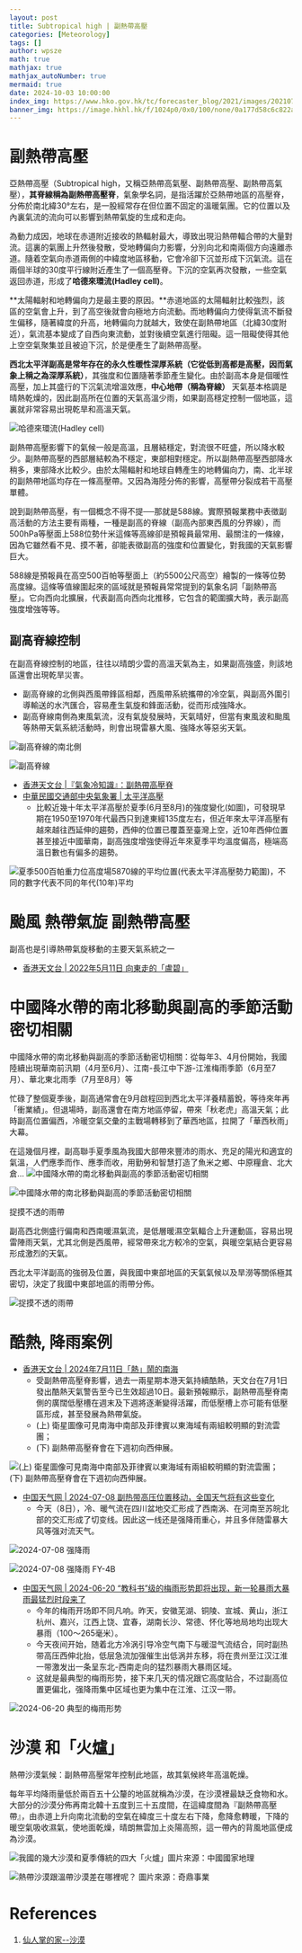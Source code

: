 ```yaml
---
layout: post
title: Subtropical high | 副熱帶高壓
categories: [Meteorology]
tags: []
author: wpsze
math: true
mathjax: true
mathjax_autoNumber: true
mermaid: true
date: 2024-10-03 10:00:00
index_img: https://www.hko.gov.hk/tc/forecaster_blog/2021/images/20210702_fig1.jpg
banner_img: https://image.hkhl.hk/f/1024p0/0x0/100/none/0a177d58c6c822ae2c61ab9823469d75/2024-07/potentail_TC_pic1_v2_2_.png
---
```


# 副熱帶高壓

亞熱帶高壓（Subtropical high，又稱亞熱帶高氣壓、副熱帶高壓、副熱帶高氣壓），**其脊線稱為副熱帶高壓脊**，氣象學名詞，是指活躍於亞熱帶地區的高壓脊，分佈於南北緯30°左右，是一股經常存在但位置不固定的溫暖氣團。它的位置以及內裏氣流的流向可以影響到熱帶氣旋的生成和走向。

為動力成因，地球在赤道附近接收的熱輻射最大，導致出現沿熱帶輻合帶的大量對流。這裏的氣團上升然後發散，受地轉偏向力影響，分別向北和南兩個方向遠離赤道。隨着空氣向赤道兩側的中緯度地區移動，它會冷卻下沉並形成下沉氣流。這在兩個半球的30度平行線附近產生了一個高壓脊。下沉的空氣再次發散，一些空氣返回赤道，形成了**哈德來環流(Hadley cell)**。

**太陽輻射和地轉偏向力是最主要的原因。**赤道地區的太陽輻射比較強烈，該區的空氣會上升，到了高空後就會向極地方向流動。而地轉偏向力使得氣流不斷發生偏移，隨著緯度的升高，地轉偏向力就越大，致使在副熱帶地區（北緯30度附近），氣流基本變成了自西向東流動，並對後續空氣進行阻礙。這一阻礙使得其他上空空氣聚集並且被迫下沉，於是便產生了副熱帶高壓。

**西北太平洋副高是常年存在的永久性暖性深厚系統（它從低到高都是高壓，因而氣象上稱之為深厚系統）**，其強度和位置隨著季節產生變化。由於副高本身是個暖性高壓，加上其盛行的下沉氣流增溫效應，**中心地帶（稱為脊線）** 天氣基本格調是晴熱乾燥的，因此副高所在位置的天氣高溫少雨，如果副高穩定控制一個地區，這裏就非常容易出現乾旱和高溫天氣。

![哈德來環流(Hadley cell)](https://upload.wikimedia.org/wikipedia/commons/2/21/%E5%A4%A7%E6%B0%A3%E7%92%B0%E6%B5%81.png)

副熱帶高壓影響下的氣候一般是高溫，且層結穩定，對流很不旺盛，所以降水較少。副熱帶高壓的西部層結較為不穩定，東部相對穩定。所以副熱帶高壓西部降水稍多，東部降水比較少。由於太陽輻射和地球自轉產生的地轉偏向力，南、北半球的副熱帶地區均存在一條高壓帶。又因為海陸分佈的影響，高壓帶分裂成若干高壓單體。

說到副熱帶高壓，有一個概念不得不提──那就是588線。實際預報業務中表徵副高活動的方法主要有兩種，一種是副高的脊線（副高內部東西風的分界線），而500hPa等壓面上588位勢什米這條等高線卻是預報員最常用、最關注的一條線，因為它雖然看不見、摸不著，卻能表徵副高的強度和位置變化，對我國的天氣影響巨大。

588線是預報員在高空500百帕等壓面上（約5500公尺高空）繪製的一條等位勢高度線。這條等值線圍起來的區域就是預報員常常提到的氣象名詞「副熱帶高壓」。它向西向北擴展，代表副高向西向北推移，它包含的範圍擴大時，表示副高強度增強等等。

## 副高脊線控制

在副高脊線控制的地區，往往以晴朗少雲的高溫天氣為主，如果副高強盛，則該地區還會出現乾旱災害。

- 副高脊線的北側與西風帶鋒區相鄰，西風帶系統攜帶的冷空氣，與副高外圍引導輸送的水汽匯合，容易產生氣旋和鋒面活動，從而形成強降水。
- 副高脊線南側為東風氣流，沒有氣旋發展時，天氣晴好，但當有東風波和颱風等熱帶天氣系統活動時，則會出現雷暴大風、強降水等惡劣天氣。

![副高脊線的南北側](https://i.imgur.com/WA9G4fo.png)

![副高脊線](https://i.imgur.com/qso2WKa.png)

- [香港天文台 |『氣象冷知識』：副熱帶高壓脊](https://www.hko.gov.hk/tc/whatsnew/d4_whatsnew_20160701.htm)
- [中華民國交通部中央氣象署 | 太平洋高壓](https://www.cwa.gov.tw/V8/C/C/Taiwan/taiwan_5_3.html)
  - 比較近幾十年太平洋高壓於夏季(6月至8月)的強度變化(如圖)，可發現早期在1950至1970年代最西只到達東經135度左右，但近年來太平洋高壓有越來越往西延伸的趨勢，西伸的位置已覆蓋至臺灣上空，近10年西伸位置甚至接近中國華南，副高強度增強使得近年來夏季平均溫度偏高，極端高溫日數也有偏多的趨勢。
  
![夏季500百帕重力位高度場5870線的平均位置(代表太平洋高壓勢力範圍)，不同的數字代表不同的年代(10年)平均](https://www.cwa.gov.tw/V8/C/K/Encyclopedia/climate/imgs/pacific_5_3_2.png)

# 颱風 熱帶氣旋 副熱帶高壓

副高也是引導熱帶氣旋移動的主要天氣系統之一

- [香港天文台 | 2022年5月11日 向東走的「盧碧」](https://www.hko.gov.hk/tc/%E5%A4%A9%E6%96%87%E5%8F%B0%E7%B6%B2%E8%AA%8C/106962/%E5%90%91%E6%9D%B1%E8%B5%B0%E7%9A%84%E3%80%8C%E7%9B%A7%E7%A2%A7%E3%80%8D)

# 中國降水帶的南北移動與副高的季節活動密切相關

中國降水帶的南北移動與副高的季節活動密切相關：從每年3、4月份開始，我國陸續出現華南前汛期（4月至6月）、江南-長江中下游-江淮梅雨季節（6月至7月）、華北東北雨季（7月至8月）等

忙碌了整個夏季後，副高通常會在9月啟程回到西北太平洋養精蓄銳，等待來年再「衝業績」。但退場時，副高還會在南方地區停留，帶來「秋老虎」高溫天氣；此時副高位置偏西，冷暖空氣交彙的主戰場轉移到了華西地區，拉開了「華西秋雨」大幕。

在這幾個月裡，副高聯手夏季風為我國大部帶來豐沛的雨水、充足的陽光和適宜的氣溫，人們應季而作、應季而收，用勤勞和智慧打造了魚米之鄉、中原糧倉、北大倉…
![中國降水帶的南北移動與副高的季節活動密切相關](https://i.imgur.com/EexaFHc.gif)

![中國降水帶的南北移動與副高的季節活動密切相關](https://i.imgur.com/stm6qRa.jpeg)

捉摸不透的雨帶

副高西北側盛行偏南和西南暖濕氣流，是低層暖濕空氣輻合上升運動區，容易出現雷陣雨天氣，尤其北側是西風帶，經常帶來北方較冷的空氣，與暖空氣結合更容易形成激烈的天氣。

西北太平洋副高的強弱及位置，與我國中東部地區的天氣氣候以及旱澇等關係極其密切，決定了我國中東部地區的雨帶分佈。

![捉摸不透的雨帶](https://i.imgur.com/wdGlty9.jpeg)

#  酷熱, 降雨案例
- [香港天文台 | 2024年7月11日「熱」鬧的南海](https://www.hko.gov.hk/tc/%E5%A4%A9%E6%B0%A3%E9%9A%A8%E7%AD%86/108835/%E3%80%8C%E7%86%B1%E3%80%8D%E9%AC%A7%E7%9A%84%E5%8D%97%E6%B5%B7)
  - 受副熱帶高壓脊影響，過去一兩星期本港天氣持續酷熱，天文台在7月1日發出酷熱天氣警告至今已生效超過10日。最新預報顯示，副熱帶高壓脊南側的廣闊低壓槽在週末及下週將逐漸變得活躍，而低壓槽上亦可能有低壓區形成，甚至發展為熱帶氣旋。
  - (上) 衛星圖像可見南海中南部及菲律賓以東海域有兩組較明顯的對流雲團；
  - (下) 副熱帶高壓脊會在下週初向西伸展。

![(上) 衛星圖像可見南海中南部及菲律賓以東海域有兩組較明顯的對流雲團；
(下) 副熱帶高壓脊會在下週初向西伸展。](https://www.hko.gov.hk/tc/forecaster_blog/images/potentail_TC_pic1_v2.png)

- [中国天气网 | 2024-07-08 副热带高压位置移动，全国天气将有这些变化](https://news.dayoo.com/society/202407/08/140000_54686673.htm)
  - 今天（8日），冷、暖气流在四川盆地交汇形成了西南涡、在河南至苏皖北部的交汇形成了切变线。因此这一线还是强降雨重心，并且多伴随雷暴大风等强对流天气。

![2024-07-08 强降雨](https://i.imgur.com/QYigRdk.jpeg)

![2024-07-08 强降雨 FY-4B](https://dayooimg.dayoo.com/Society/202407/08/54686673_bc0b3f49-404f-4fa6-b8b3-f7747104a1ae.gif)

- [中国天气网 | 2024-06-20 “教科书”级的梅雨形势即将出现，新一轮暴雨大暴雨最猛烈时段来了](https://news.weather.com.cn/2024/06/3787477.shtml)
  - 今年的梅雨开场即不同凡响。昨天，安徽芜湖、铜陵、宣城、黄山，浙江杭州、嘉兴，江西上饶、宜春，湖南长沙、常德、怀化等地局地均出现大暴雨（100～265毫米）。
  - 今天夜间开始，随着北方冷涡引导冷空气南下与暖湿气流结合，同时副热带高压西伸北抬，低层急流加强催生出低涡并东移，将在贵州至江汉江淮一带激发出一条呈东北-西南走向的猛烈暴雨大暴雨区域。
  - 这就是最典型的梅雨形势，接下来几天的情况跟它高度贴合，不过副高位置更偏北，强降雨集中区域也更为集中在江淮、江汉一带。

![2024-06-20 典型的梅雨形势](https://i.imgur.com/rTf08YT.jpeg)

# 沙漠 和「火爐」

熱帶沙漠氣候：副熱帶高壓常年控制此地區，故其氣候終年高溫乾燥。

每年平均降雨量低於兩百五十公釐的地區就稱為沙漠，在沙漠裡最缺乏食物和水。大部分的沙漠分佈再南北韓十五度到三十五度間，在這緯度間為『副熱帶高壓帶』，由赤道上升向南北流動的空氣在緯度三十度左右下降，愈降愈轉暖，下降的暖空氣吸收濕氣，使地面乾燥，晴朗無雲加上炎陽高照，這一帶內的背風地區便成為沙漠。

![我國的幾大沙漠和夏季傳統的四大「火爐」圖片來源：中國國家地理](https://i.imgur.com/YsjNaIl.jpeg)

![熱帶沙漠跟溫帶沙漠差在哪裡呢？ 圖片來源：奇鼎事業](https://www.chiding.com.tw/upload/users/image/%E7%86%B1%E5%B8%B6%E3%80%81%E6%BA%AB%E5%B8%B6%E6%B2%99%E6%BC%A0%E5%88%86%E5%B8%83%E5%9C%96.jpg)


# References

1. [仙人掌的家--沙漠](http://tsw.hhups.tp.edu.tw/jyfen/ecology/209.htm)